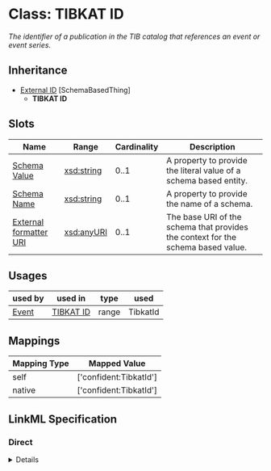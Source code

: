 # Class: TIBKAT ID
_The identifier of a publication in the TIB catalog that references an event or event series._







## Inheritance
* [External ID](ExternalIdentifier.md) [SchemaBasedThing]
    * **TIBKAT ID**



## Slots

| Name | Range | Cardinality | Description  | 
| ---  | --- | --- | --- | 
| [Schema Value](schema_value.md) | [xsd:string](http://www.w3.org/2001/XMLSchema#string) | 0..1 | A property to provide the literal value of a schema based entity.  | 
| [Schema Name](schema_name.md) | [xsd:string](http://www.w3.org/2001/XMLSchema#string) | 0..1 | A property to provide the name of a schema.  | 
| [External formatter URI](schema_base_uri.md) | [xsd:anyURI](http://www.w3.org/2001/XMLSchema#anyURI) | 0..1 | The base URI of the schema that provides the context for the schema based value.  | 


## Usages


| used by | used in | type | used |
| ---  | --- | --- | --- |
| [Event](Event.md) | [TIBKAT ID](tibkat_id.md) | range | TibkatId |












## Mappings

| Mapping Type | Mapped Value |
| ---  | ---  |
| self | ['confident:TibkatId'] |
| native | ['confident:TibkatId'] |


## LinkML Specification

<!-- TODO: investigate https://stackoverflow.com/questions/37606292/how-to-create-tabbed-code-blocks-in-mkdocs-or-sphinx -->

### Direct

<details>
```yaml
name: TibkatId
description: The identifier of a publication in the TIB catalog that references an
  event or event series.
title: TIBKAT ID
from_schema: https://raw.githubusercontent.com/TIBHannover/ConfIDent_schema/%238_naming/src/linkml/ConfIDent_schema.yaml
is_a: ExternalIdentifier
slot_usage:
  schema_name:
    name: schema_name
    ifabsent: string(TIBKAT)
  schema_base_uri:
    name: schema_base_uri
    ifabsent: uri(https://www.tib.eu/en/search/id/TIBKAT:)

```
</details>

### Induced

<details>
```yaml
name: TibkatId
description: The identifier of a publication in the TIB catalog that references an
  event or event series.
title: TIBKAT ID
from_schema: https://raw.githubusercontent.com/TIBHannover/ConfIDent_schema/%238_naming/src/linkml/ConfIDent_schema.yaml
is_a: ExternalIdentifier
slot_usage:
  schema_name:
    name: schema_name
    ifabsent: string(TIBKAT)
  schema_base_uri:
    name: schema_base_uri
    ifabsent: uri(https://www.tib.eu/en/search/id/TIBKAT:)
attributes:
  schema_value:
    name: schema_value
    description: A property to provide the literal value of a schema based entity.
    title: Schema Value
    from_schema: https://raw.githubusercontent.com/TIBHannover/ConfIDent_schema/%238_naming/src/linkml/ConfIDent_schema.yaml
    alias: schema_value
    owner: TibkatId
    range: string
  schema_name:
    name: schema_name
    description: A property to provide the name of a schema.
    title: Schema Name
    from_schema: https://raw.githubusercontent.com/TIBHannover/ConfIDent_schema/%238_naming/src/linkml/ConfIDent_schema.yaml
    ifabsent: string(TIBKAT)
    alias: schema_name
    owner: TibkatId
    range: string
  schema_base_uri:
    name: schema_base_uri
    description: The base URI of the schema that provides the context for the schema
      based value.
    title: External formatter URI
    from_schema: https://raw.githubusercontent.com/TIBHannover/ConfIDent_schema/%238_naming/src/linkml/ConfIDent_schema.yaml
    ifabsent: uri(https://www.tib.eu/en/search/id/TIBKAT:)
    alias: schema_base_uri
    owner: TibkatId
    range: uriorcurie

```
</details>